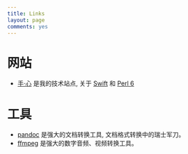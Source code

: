 ```yaml
---
title: Links
layout: page
comments: yes
---
```


# 网站

- [手·心](http://sxw2k.github.io/) 是我的技术站点, 关于 [Swift](http://wiki.jikexueyuan.com/project/swift/) 和 [Perl 6](http://perl6.org)

# 工具

- [pandoc](http://pandoc.org) 是强大的文档转换工具, 文档格式转换中的瑞士军刀。
- [ffmpeg](https://www.ffmpeg.org/documentation.html) 是强大的数字音频、视频转换工具。​